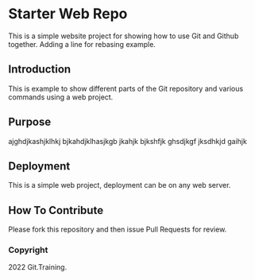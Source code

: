 # Starter Web Repo

This is a simple website project for showing how to use Git and Github together.
Adding a line for rebasing example.

## Introduction

This is example to show different parts of the Git repository and various commands using a web project.

## Purpose

ajghdjkashjklhkj bjkahdjklhasjkgb jkahjk bjkshfjk ghsdjkgf jksdhkjd gaihjk

## Deployment

This is a simple web project, deployment can be on any web server.

## How To Contribute

Please fork this repository and then issue Pull Requests for review.

### Copyright

2022 Git.Training.